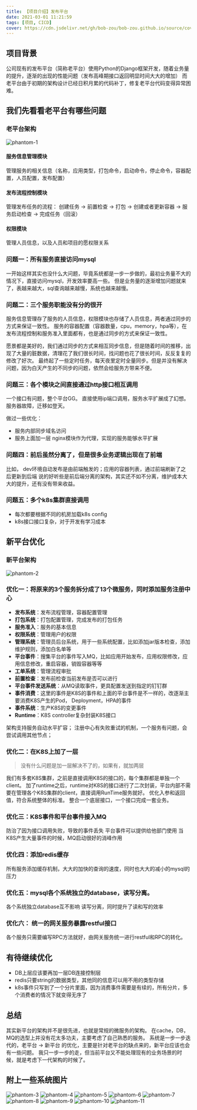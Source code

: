 ```yaml
---
title: 【项目介绍】发布平台
date: 2021-03-01 11:21:59
tags: [项目, CICD]
cover: https://cdn.jsdelivr.net/gh/bob-zou/bob-zou.github.io/source/covers/project-mb-phantom.png
---
```

## 项目背景
公司现有的发布平台（简称老平台）使用Python的Django框架开发，随着业务量的提升，逐渐的出现的性能问题（发布高峰期接口返回明显时间大大的增加）
而老平台由于初期的架构设计已经日积月累的代码补丁，修复老平台代码变得异常困难。

## 我们先看看老平台有哪些问题
### 老平台架构
![phantom-1](phantom-1.png)
#### 服务信息管理模块
管理服务的相关信息（名称，应用类型，打包命令，启动命令，停止命令，容器配置，人员配置，发布配置）
#### 发布流程控制模块
管理发布任务的流程：
创建任务 -> 前置检查 -> 打包 -> 创建或者更新容器 -> 服务启动检查 -> 完成任务（回滚）
#### 权限模块
管理人员信息，以及人员和项目的愿权限关系

### 问题一：所有服务直接访问mysql
一开始这样其实也没什么大问题，毕竟系统都是一步一步做的，最初业务量不大的情况下，直接访问mysql，开发效率要高一些。
但是业务量的逐渐增加问题就来了，表越来越大，sql查询越来越慢，系统也越来越慢。

### 问题二：三个服务职能没有分的很开
服务信息管理存了服务的人员信息，权限模块也存储了人员信息，两者通过同步的方式来保证一致性。
服务的容器配置（容器数量，cpu，memory，hpa等），在发布流程控制和服务准入里面都有，也是通过同步的方式来保证一致性。

愿景都是美好的，我们通过同步的方式来相互同步信息，但是随着时间的推移，出现了大量的脏数据，清理花了我们很长时间，找问题也花了很长时间，反反复复的修改了好次。
最终起了一些定时任务，每天夜里定时全量同步。但是并没有解决问题，因为白天产生的不同步的问题，依然会给服务方带来不便。

### 问题三：各个模块之间直接通过http接口相互调用
一个接口有问题，整个平台GG。
直接使用ip端口调用，服务水平扩展成了幻想。
服务器故障，迁移如登天。

做过一些优化：
- 服务内部同步域名访问
- 服务上面加一层 nginx模块作为代理，实现的服务能够水平扩展

### 问题四：前后虽然分离了，但是很多业务逻辑出现在了前端
比如， dev环境自动发布是由前端触发的；应用的容器列表，通过前端刷新了之后更新到后端
说的好听些是前后端分离的架构，其实还不如不分离，维护成本大大的提升，还有没有带来收益。

### 问题五：多个k8s集群直接调用
- 每次都要根据不同的机房加载k8s config
- k8s接口接口复杂，对于开发有学习成本

## 新平台优化
### 新平台架构
![phantom-2](phantom-2.png)
### 优化一：将原来的3个服务拆分成了13个微服务，同时添加服务注册中心
- **发布系统**：发布流程管理，容器配置管理
- **打包系统**：打包配置管理，完成发布的打包任务
- **服务准入**：服务的基本信息
- **权限系统**：管理用户的权限
- **管理系统**：管理员后台系统，用于一些系统配置，比如添加jar版本检查，添加维护规则，添加白名单等
- **平台事件**：搜集平台的事件写入MQ，比如应用开始发布，应用权限修改，应用信息修改，重启容器，销毁容器等等
- **工单系统**：管理流程审批
- **前置检查**：发布前检查当前发布是否可以进行
- **平台事件发送系统**：从MQ读取事件，更具配置发送到指定的钉钉群
- **事件消费**：这里的事件是K8S的事件和上面的平台事件是不一样的，改逐渐主要消费K8S产生的Pod， Deployment，HPA的事件
- **事件系统**：生产K8S的变更事件
- **Runtime**：K8S controller复杂封装K8S接口

架构支持服务自动水平扩容；
注册中心有失败重试的机制，一个服务有问题，会尝试调用其他节点；

### 优化二：在K8S上加了一层
> 没有什么问题是加一层解决不了的，如果有，就加两层

我们有多套K8S集群，之前是直接调用K8S的接口的，每个集群都是单独一个client。
加了runtime之后，runtime对K8S的接口进行了二次封装，平台内部不需要在管理各个K8S集群的client，直接调用RunTime服务就好。
优化入参和返回值，符合系统整体的标准。
整合一个底层接口，一个接口完成一套业务。

### 优化三：K8S事件和平台事件接入MQ
防治了因为接口调用失败，导致的事件丢失
平台事件可以提供给他部门使用
当K8S产生大量事件的时候，MQ启动很好的消峰作用

### 优化四：添加redis缓存
所有服务添加缓存机制，大大的加快的查询的速度，同时也大大的减小的mysql的压力

### 优化五：mysql各个系统独立的database，读写分离。
各个系统独立database互不影响
读写分离，同时提升了读和写的效率

### 优化六： 统一的网关服务暴露restful接口
各个服务只需要编写RPC方法就好，由网关服务统一进行restful和RPC的转化。

## 有待继续优化
- DB上层应该要再加一层DB连接控制层
- redis只要string的数据类型，其他同的信息可以用不用的类型存储
- k8s事件只写到了一个分片里面，因为消费事件需要是有续的，所有分片，多个消费者的情况下就变得无序了

## 总结
其实新平台的架构并不是很先进，也就是常规的微服务的架构。
在cache，DB，MQ的选型上并没有花太多功夫，主要考虑了自己熟悉的服务。
系统是一步一步迭代的，老平台 -> 新平台 的优化，主要是针对老平台的缺点来的，新平台应该也会有一些问题。
我只一步一步的走，但当前平台又不能处理现有的业务场景的时候，就是考虑下一代架构的时候了。

## 附上一些系统图片
![phantom-3](phantom-3.png)
![phantom-4](phantom-4.png)
![phantom-5](phantom-5.png)
![phantom-6](phantom-6.png)
![phantom-7](phantom-7.png)
![phantom-8](phantom-8.png)
![phantom-9](phantom-9.png)
![phantom-10](phantom-10.png)
![phantom-11](phantom-11.png)
